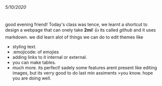 *5/10/2020*
#
good evening friend!
Today's class was tence, we learnt a shortcut to design a webpage that can onely take **2mi**! :+1:
its called *github* and it uses markdown. we did learn alot of things we can do to edit themes like
- styling text.
- :emojicode: of emojies
-  adding links to it internal or external.
- you can make tables.
- much more.
its perfect! 
sadely some features arent present like editing images, but its verry good to do last min assiments >you know.
hope you are doing well.
